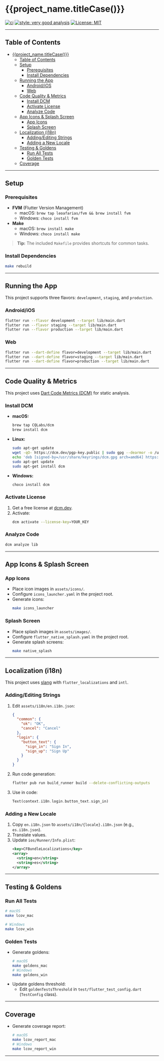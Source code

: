 # {{project_name.titleCase()}}

[![ci][ci_badge]][ci_badge_link]
[![style: very good analysis][very_good_analysis_badge]][very_good_analysis_link]
[![License: MIT][license_badge]][license_link]

---

## Table of Contents

- [{{project_name.titleCase()}}](#{{project_name.paramCase()}})
  - [Table of Contents](#table-of-contents)
  - [Setup](#setup)
    - [Prerequisites](#prerequisites)
    - [Install Dependencies](#install-dependencies)
  - [Running the App](#running-the-app)
    - [Android/iOS](#androidios)
    - [Web](#web)
  - [Code Quality \& Metrics](#code-quality--metrics)
    - [Install DCM](#install-dcm)
    - [Activate License](#activate-license)
    - [Analyze Code](#analyze-code)
  - [App Icons \& Splash Screen](#app-icons--splash-screen)
    - [App Icons](#app-icons)
    - [Splash Screen](#splash-screen)
  - [Localization (i18n)](#localization-i18n)
    - [Adding/Editing Strings](#addingediting-strings)
    - [Adding a New Locale](#adding-a-new-locale)
  - [Testing \& Goldens](#testing--goldens)
    - [Run All Tests](#run-all-tests)
    - [Golden Tests](#golden-tests)
  - [Coverage](#coverage)

---

## Setup

### Prerequisites

- **FVM** (Flutter Version Management)
  - macOS: `brew tap leoafarias/fvm && brew install fvm`
  - Windows: `choco install fvm`
- **Make**
  - macOS: `brew install make`
  - Windows: `choco install make`

> **Tip:** The included `Makefile` provides shortcuts for common tasks.

### Install Dependencies

```sh
make rebuild
```

---

## Running the App

This project supports three flavors: `development`, `staging`, and `production`.

### Android/iOS

```sh
flutter run --flavor development --target lib/main.dart
flutter run --flavor staging --target lib/main.dart
flutter run --flavor production --target lib/main.dart
```

### Web

```sh
flutter run --dart-define flavor=development --target lib/main.dart
flutter run --dart-define flavor=staging --target lib/main.dart
flutter run --dart-define flavor=production --target lib/main.dart
```

---

## Code Quality & Metrics

This project uses [Dart Code Metrics (DCM)](https://dcm.dev/docs/quick-start/#install-dcm) for static analysis.

### Install DCM

- **macOS:**
  ```sh
  brew tap CQLabs/dcm
  brew install dcm
  ```
- **Linux:**
  ```sh
  sudo apt-get update
  wget -qO- https://dcm.dev/pgp-key.public | sudo gpg --dearmor -o /usr/share/keyrings/dcm.gpg
  echo 'deb [signed-by=/usr/share/keyrings/dcm.gpg arch=amd64] https://dcm.dev/debian stable main' | sudo tee /etc/apt/sources.list.d/dart_stable.list
  sudo apt-get update
  sudo apt-get install dcm
  ```
- **Windows:**
  ```sh
  choco install dcm
  ```

### Activate License

1. Get a free license at [dcm.dev](https://dcm.dev/docs/quick-start/#get-a-license).
2. Activate:
   ```sh
   dcm activate --license-key=YOUR_KEY
   ```

### Analyze Code

```sh
dcm analyze lib
```

---

## App Icons & Splash Screen

### App Icons

- Place icon images in `assets/icons/`.
- Configure `icons_launcher.yaml` in the project root.
- Generate icons:
  ```sh
  make icons_launcher
  ```

### Splash Screen

- Place splash images in `assets/images/`.
- Configure `flutter_native_splash.yaml` in the project root.
- Generate splash screens:
  ```sh
  make native_splash
  ```

---

## Localization (i18n)

This project uses [slang](https://pub.dev/packages/slang) with `flutter_localizations` and `intl`.

### Adding/Editing Strings

1. Edit `assets/i18n/en.i18n.json`:
   ```json
   {
     "common": {
       "ok": "OK",
       "cancel": "Cancel"
     },
     "login": {
       "button_text": {
         "sign_in": "Sign In",
         "sign_up": "Sign Up"
       }
     }
   }
   ```
2. Run code generation:
   ```sh
   flutter pub run build_runner build --delete-conflicting-outputs
   ```
3. Use in code:
   ```dart
   Text(context.i18n.login.button_text.sign_in)
   ```

### Adding a New Locale

1. Copy `en.i18n.json` to `assets/i18n/{locale}.i18n.json` (e.g., `es.i18n.json`).
2. Translate values.
3. Update `ios/Runner/Info.plist`:
   ```xml
   <key>CFBundleLocalizations</key>
   <array>
     <string>en</string>
     <string>es</string>
   </array>
   ```

---

## Testing & Goldens

### Run All Tests

```sh
# macOS
make lcov_mac

# Windows
make lcov_win
```

### Golden Tests

- Generate goldens:
  ```sh
  # macOS
  make goldens_mac
  # Windows
  make goldens_win
  ```
- Update goldens threshold:
  - Edit `goldenTestsThreshold` in `test/flutter_test_config.dart` (`TestConfig` class).

---

## Coverage

- Generate coverage report:
  ```sh
  # macOS
  make lcov_report_mac
  # Windows
  make lcov_report_win
  ```

---


[ci_badge]: https://github.com/VeryGoodOpenSource/very_good_coverage/workflows/ci/badge.svg
[ci_badge_link]: https://github.com/VeryGoodOpenSource/very_good_coverage/actions
[flutter_localizations_link]: https://api.flutter.dev/flutter/flutter_localizations/flutter_localizations-library.html
[intl_link]: https://pub.dev/packages/intl
[very_good_analysis_badge]: https://img.shields.io/badge/style-very_good_analysis-B22C89.svg
[very_good_analysis_link]: https://pub.dev/packages/very_good_analysis
[license_badge]: https://img.shields.io/badge/license-MIT-blue.svg
[license_link]: https://opensource.org/licenses/MIT
[dcm_link]: https://dcm.dev/docs/quick-start/#install-dcm
